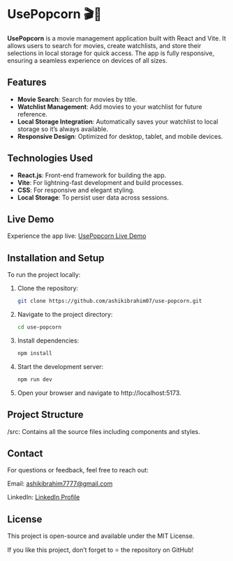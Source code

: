 # UsePopcorn 🎬🍿  

**UsePopcorn** is a movie management application built with React and Vite. It allows users to search for movies, create watchlists, and store their selections in local storage for quick access. The app is fully responsive, ensuring a seamless experience on devices of all sizes.  

## Features  
- **Movie Search**: Search for movies by title.  
- **Watchlist Management**: Add movies to your watchlist for future reference.  
- **Local Storage Integration**: Automatically saves your watchlist to local storage so it’s always available.  
- **Responsive Design**: Optimized for desktop, tablet, and mobile devices.  

## Technologies Used  
- **React.js**: Front-end framework for building the app.  
- **Vite**: For lightning-fast development and build processes.  
- **CSS**: For responsive and elegant styling.  
- **Local Storage**: To persist user data across sessions.  

## Live Demo  
Experience the app live: [UsePopcorn Live Demo](https://use-popcorn-navy.vercel.app/)  

## Installation and Setup  
To run the project locally:  
1. Clone the repository:  
   ```bash
   git clone https://github.com/ashikibrahim07/use-popcorn.git
   ```
2. Navigate to the project directory:
   ```bash
   cd use-popcorn
   ```
3. Install dependencies:
   ```bash
   npm install
   ```
4. Start the development server:
   ```bash
   npm run dev
   ```
5. Open your browser and navigate to http://localhost:5173.

## Project Structure
/src: Contains all the source files including components and styles.

## Contact
For questions or feedback, feel free to reach out:

Email: ashikibrahim7777@gmail.com

LinkedIn: [LinkedIn Profile](https://www.linkedin.com/in/ashik-ibrahim-s/)

## License
This project is open-source and available under the MIT License.

If you like this project, don’t forget to ⭐️ the repository on GitHub!   
